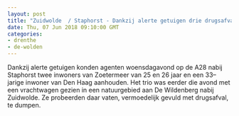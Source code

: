 ```yaml
---
layout: post
title: "Zuidwolde  / Staphorst - Dankzij alerte getuigen drie drugsafvaldumpers aangehouden"
date: Thu, 07 Jun 2018 09:10:00 GMT
categories: 
- drenthe 
- de-wolden 
---
```


Dankzij alerte getuigen konden agenten woensdagavond op de A28 nabij Staphorst  twee inwoners van Zoetermeer van 25 en 26 jaar en een 33–jarige inwoner van Den Haag aanhouden. Het trio was eerder die avond met een vrachtwagen gezien in een natuurgebied aan De Wildenberg nabij Zuidwolde. Ze probeerden daar vaten, vermoedelijk gevuld met drugsafval,  te dumpen.
